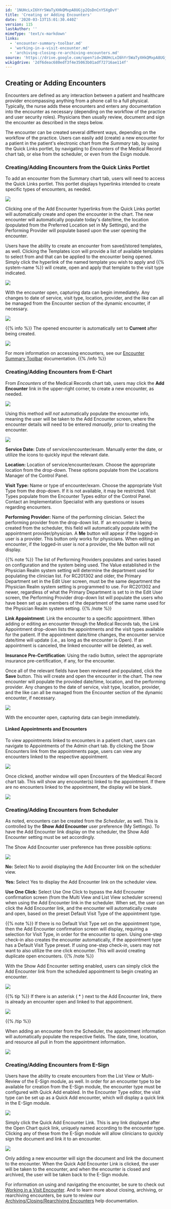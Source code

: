 ```yaml
---
id: '1NUHcLxI6hYr5WaTyXHkQMxpA8UGjp2QsDnCnY5XgDvY'
title: 'Creating or Adding Encounters'
date: '2020-03-13T15:01:30.440Z'
version: 115
lastAuthor: ''
mimeType: 'text/x-markdown'
links:
  - 'encounter-summary-toolbar.md'
  - 'working-in-a-visit-encounter.md'
  - 'archiving-closing-re-archiving-encounters.md'
source: 'https://drive.google.com/open?id=1NUHcLxI6hYr5WaTyXHkQMxpA8UGjp2QsDnCnY5XgDvY'
wikigdrive: '2df6deac680edf3f4e35063b01adf72716ae114f'
---
```

## Creating or Adding Encounters

Encounters are defined as any interaction between a patient and healthcare provider encompassing anything from a phone call to a full physical. Typically, the nurse adds these encounters and enters any documentation into the encounter as necessary (depending on the workflow of the practice and user security roles). Physicians then usually review, document and sign the encounter as described in the steps below.

The encounter can be created several different ways, depending on the workflow of the practice. Users can easily add (create) a new encounter for a patient in the patient's electronic chart from the *Summary* tab, by using the Quick Links portlet, by navigating to *Encounters* of the Medical Record chart tab, or else from the scheduler, or even from the Esign module.

### Creating/Adding Encounters from the Quick Links Portlet

To add an encounter from the Summary chart tab, users will need to access the Quick Links portlet. This portlet displays hyperlinks intended to create specific types of encounters, as needed.

![](../creating-or-adding-encounters.assets/9703615f72993ce737b571afe1909612.png)

Clicking one of the Add Encounter hyperlinks from the Quick Links portlet will automatically create and open the encounter in the chart. The new encounter will automatically populate today's date/time, the location (populated from the Preferred Location set in My Settings), and the Performing Provider will populate based upon the user opening the encounter.

Users have the ability to create an encounter from saved/stored templates, as well. Clicking the Templates icon will provide a list of available templates to select from and that can be applied to the encounter being opened. Simply click the hyperlink of the named template you wish to apply and {{% system-name %}} will create, open and apply that template to the visit type indicated.

![](../creating-or-adding-encounters.assets/a692a03e58533e5381d13d9e7d465fe9.png)

With the encounter open, capturing data can begin immediately. Any changes to date of service, visit type, location, provider, and the like can all be managed from the Encounter section of the dynamic encounter, if necessary.

![](../creating-or-adding-encounters.assets/cbb19065dd12289e276d1bad429891ea.png)

{{% info %}}
The opened encounter is automatically set to **Current** after being created.

![](../creating-or-adding-encounters.assets/d7731bbca2f1151b995cb276b344e7df.png)

For more information on accessing encounters, see our [Encounter Summary Toolbar](encounter-summary-toolbar.md) documentation.
{{% /info %}}

### Creating/Adding Encounters from E-Chart

From *Encounters* of the Medical Records chart tab, users may click the **Add Encounter** link in the upper-right corner, to create a new encounter, as needed.

![](../creating-or-adding-encounters.assets/e5bdff1766b659645648097bcccf93c4.png)

Using this method *will not* automatically populate the encounter info, meaning the user will be taken to the Add Encounter screen, where the encounter details will need to be entered *manually*, prior to creating the encounter.

![](../creating-or-adding-encounters.assets/0426d8d98c4ae6fd55d29ca5b58f8b4f.png)

**Service Date:** Date of service/encounter/exam. Manually enter the date, or utilize the icons to quickly input the relevant date.

**Location:** Location of service/encounter/exam. Choose the appropriate location from the drop-down. These options populate from the Locations Manager of the Control Panel.

**Visit Type:** Name or type of encounter/exam. Choose the appropriate Visit Type from the drop-down. If it is not available, it may be restricted. Visit Types populate from the Encounter Types editor of the Control Panel. Contact an Implementation Specialist with any questions or issues regarding encounters.

**Performing Provider:** Name of the performing clinician. Select the performing provider from the drop-down list. If  an encounter is being created from the scheduler, this field will automatically populate with the appointment provider/physician. A **Me** button will appear if the logged-in user is a provider. This button only works for physicians. When editing an encounter, if the logged-in user is *not* a provider, the Me button will not display.

{{% note %}}
The list of Performing Providers populates and varies based on configuration and the system being used. The Value established in the Physician Realm system setting will determine the department used for populating the clinician list. For RC201302 and older, the Primary Department set in the Edit User screen, must be the same department the Physician Realm system setting is programmed to use. For RC201302 and newer, regardless of what the Primary Department is set to in the Edit User screen, the Performing Provider drop-down list will populate the users who have been set up as members of the department of the same name used for the Physician Realm system setting.
{{% /note %}}

**Link Appointment**: Link the encounter to a specific appointment. When adding or editing an encounter through the Medical Records tab, the Link Appointment drop-down lists the appointments and the visit types available for the patient. If the appointment date/time changes, the encounter service date/time will update (i.e., as long as the encounter is Open). If an appointment is canceled, the linked encounter will be deleted, as well.

**Insurance Pre-Certification**: Using the radio button, select the appropriate insurance pre-certification, if any, for the encounter.

Once all of the relevant fields have been reviewed and populated, click the **Save** button. This will create and open the encounter in the chart. The new encounter will populate the provided date/time, location, and the performing provider. Any changes to the date of service, visit type, location, provider, and the like can all be managed from the Encounter section of the dynamic encounter, if necessary.

![](../creating-or-adding-encounters.assets/cbb19065dd12289e276d1bad429891ea.png)

With the encounter open, capturing data can begin immediately.

#### Linked Appointments and Encounters

To view appointments linked to encounters in a patient chart, users can navigate to Appointments of the Admin chart tab. By clicking the Show Encounters link from the appointments page, users can view any encounters linked to the respective appointment.

![](../creating-or-adding-encounters.assets/74aca3218d61edfc56395b02d6f80416.png)

Once clicked, another window will open Encounters of the Medical Record chart tab. This will show any encounter(s) linked to the appointment. If there are no encounters linked to the appointment, the display will be blank.

![](../creating-or-adding-encounters.assets/19ff5e96ddbace9ef2659cec52a74e41.png)

### Creating/Adding Encounters from Scheduler

As noted, encounters can be created from the *Scheduler*, as well. This is controlled by the **Show Add Encounter** user preference (My Settings). To have the Add Encounter link display on the scheduler, the Show Add Encounter setting must be set accordingly.

The Show Add Encounter user preference has three possible options:

![](../creating-or-adding-encounters.assets/908c0e9bef91fb4f85a09dfa556df991.png)

**No:** Select No to avoid displaying the Add Encounter link on the scheduler view.

**Yes:** Select Yes to display the Add Encounter link on the scheduler view.

**Use One Click:** Select Use One Click to bypass the Add Encounter confirmation screen (from the Multi View and List View scheduler screens) when using the Add Encounter link in the scheduler. When set, the user can click the Add Encounter link, and the encounter will automatically create and open, based on the preset Default Visit Type of the appointment type.

{{% note %}}
If there is no Default Visit Type set on the appointment type, then the Add Encounter confirmation screen will display, requiring a selection for Visit Type, in order for the encounter to open. Using one-step check-in also creates the encounter automatically, if the appointment type has a Default Visit Type preset. If using one-step check-in, users may not want to also utilize the one click encounter. This will avoid creating duplicate open encounters.
{{% /note %}}

With the Show Add Encounter setting enabled, users can simply click the Add Encounter link from the scheduled appointment to begin creating an encounter.

![](../creating-or-adding-encounters.assets/16b8ab102e6f6a74b3f0d96b4a7eed38.png)

{{% tip %}}
If there is an asterisk ( * ) next to the Add Encounter link, there is already an encounter open and linked to that appointment.

![](../creating-or-adding-encounters.assets/33ab1826e3f04dc07ed4f18bbb1a2982.png)


{{% /tip %}}

When adding an encounter from the Scheduler, the appointment information will automatically populate the respective fields. The date, time, location, and resource all pull in from the appointment information.

![](../creating-or-adding-encounters.assets/e7643fea9b499ced9cfe3e30c089cc98.png)

### Creating/Adding Encounters from E-Sign

Users have the ability to create encounters from the List View or Multi-Review of the E-Sign module, as well. In order for an encounter type to be available for creation from the E-Sign module, the encounter type must be configured with Quick Add enabled. In the Encounter Type editor, the visit type can be set up as a Quick Add encounter, which will display a quick link in the E-Sign module.

![](../creating-or-adding-encounters.assets/077f963aa05657dddb384916744fac64.png)

Simply click the Quick Add Encounter Link. This is any link displayed after the Open Chart quick link, uniquely named according to the encounter type. Clicking any of these from the E-Sign module will allow clinicians to quickly sign the document and link it to an encounter.

![](../creating-or-adding-encounters.assets/2cc238514740f4f2fb008bdf5d9a1075.png)

Only adding a new encounter will sign the document and link the document to the encounter. When the Quick Add Encounter Link is clicked, the user will be taken to the encounter, and when the encounter is closed and archived, the user will be taken back to the E-Sign module.

For information on using and navigating the encounter, be sure to check out [Working in a Visit Encounter](working-in-a-visit-encounter.md). And to learn more about closing, archiving, or rearchiving encounters, be sure to review our [Archiving/Closing/Rearchiving Encounters](archiving-closing-re-archiving-encounters.md) help documentation.
